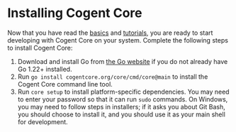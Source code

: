 # Installing Cogent Core

Now that you have read the [basics](../basics) and [tutorials](../tutorials), you are ready to start developing with Cogent Core on your system. Complete the following steps to install Cogent Core:

1. Download and install Go from [the Go website](https://go.dev/doc/install) if you do not already have Go 1.22+ installed.
2. Run `go install cogentcore.org/core/cmd/core@main` to install the Cogent Core command line tool.
3. Run `core setup` to install platform-specific dependencies. You may need to enter your password so that it can run `sudo` commands. On Windows, you may need to follow steps in installers; if it asks you about Git Bash, you should choose to install it, and you should use it as your main shell for development.
